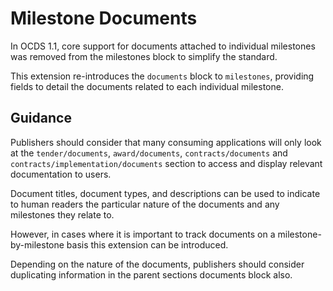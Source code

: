 # Milestone Documents

In OCDS 1.1, core support for documents attached to individual milestones was removed from the milestones block to simplify the standard.

This extension re-introduces the ```documents``` block to ```milestones```, providing fields to detail the documents related to each individual milestone.

## Guidance

Publishers should consider that many consuming applications will only look at the ```tender/documents```, ```award/documents```, ```contracts/documents``` and ```contracts/implementation/documents``` section to access and display relevant documentation to users.

Document titles, document types, and descriptions can be used to indicate to human readers the particular nature of the documents and any milestones they relate to.

However, in cases where it is important to track documents on a milestone-by-milestone basis this extension can be introduced.

Depending on the nature of the documents, publishers should consider duplicating information in the parent sections documents block also.


